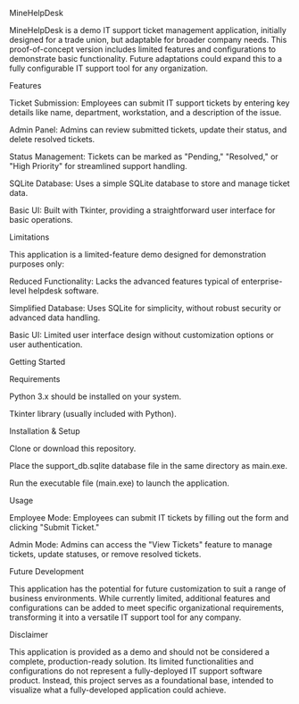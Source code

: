 MineHelpDesk

MineHelpDesk is a demo IT support ticket management application, initially designed for a trade union, but adaptable for broader company needs. This proof-of-concept version includes limited features and configurations to demonstrate basic functionality. Future adaptations could expand this to a fully configurable IT support tool for any organization.

Features

Ticket Submission: Employees can submit IT support tickets by entering key details like name, department, workstation, and a description of the issue.

Admin Panel: Admins can review submitted tickets, update their status, and delete resolved tickets.

Status Management: Tickets can be marked as "Pending," "Resolved," or "High Priority" for streamlined support handling.

SQLite Database: Uses a simple SQLite database to store and manage ticket data.

Basic UI: Built with Tkinter, providing a straightforward user interface for basic operations.

Limitations

This application is a limited-feature demo designed for demonstration purposes only:

Reduced Functionality: Lacks the advanced features typical of enterprise-level helpdesk software.

Simplified Database: Uses SQLite for simplicity, without robust security or advanced data handling.

Basic UI: Limited user interface design without customization options or user authentication.

Getting Started

Requirements

Python 3.x should be installed on your system.

Tkinter library (usually included with Python).

Installation & Setup

Clone or download this repository.

Place the support_db.sqlite database file in the same directory as main.exe.

Run the executable file (main.exe) to launch the application.

Usage

Employee Mode: Employees can submit IT tickets by filling out the form and clicking "Submit Ticket."

Admin Mode: Admins can access the "View Tickets" feature to manage tickets, update statuses, or remove resolved tickets.

Future Development

This application has the potential for future customization to suit a range of business environments. While currently limited, additional features and configurations can be added to meet specific organizational requirements, transforming it into a versatile IT support tool for any company.

Disclaimer

This application is provided as a demo and should not be considered a complete, production-ready solution. Its limited functionalities and configurations do not represent a fully-deployed IT support software product. Instead, this project serves as a foundational base, intended to visualize what a fully-developed application could achieve.
